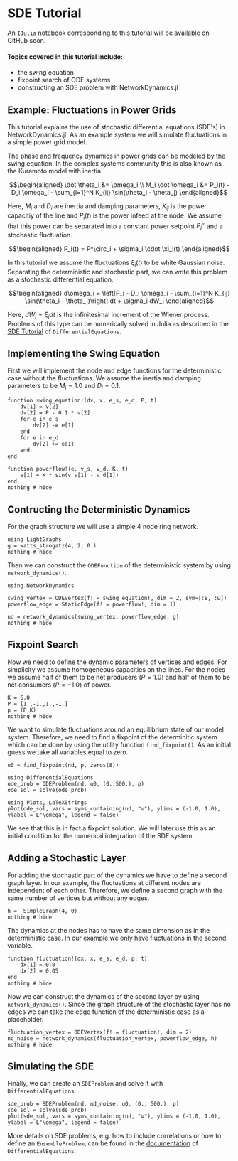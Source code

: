 # SDE Tutorial

 An `IJulia` [notebook](https://github.com/FHell/NetworkDynamics.jl/tree/master/examples) corresponding to this tutorial will be available on GitHub soon.

#### Topics covered in this tutorial include:
 * the swing equation
 * fixpoint search of ODE systems
 * constructing an SDE problem with NetworkDynamics.jl

## Example: Fluctuations in Power Grids

This tutorial explains the use of stochastic differential equations (SDE's) in NetworkDynamics.jl. As an example system we will simulate fluctuations in a simple power grid model.

The phase and frequency dynamics in power grids can be modeled by the swing equation. In the complex systems community this is also known as the Kuramoto model with inertia.

```math
\begin{aligned}
\dot \theta_i &= \omega_i \\
M_i \dot \omega_i &= P_i(t) - D_i \omega_i - \sum_{i=1}^N K_{ij} \sin(\theta_i - \theta_j)
\end{aligned}
```

Here, $M_i$ and $D_i$ are inertia and damping parameters, $K_{ij}$ is the power capacitiy of the line and $P_i(t)$ is the power infeed at the node. We assume that this power can be separated into a constant power setpoint $P^\circ_i$ and a stochastic fluctuation.

```math
\begin{aligned}
P_i(t) = P^\circ_i + \sigma_i \cdot \xi_i(t)
\end{aligned}
```

In this tutorial we assume the fluctuations $\xi_i(t)$ to be white Gaussian noise. Separating the deterministic and stochastic part, we can write this problem as a stochastic differential equation.

```math
\begin{aligned}
d\omega_i = \left[P_i - D_i \omega_i - \sum_{i=1}^N K_{ij} \sin(\theta_i - \theta_j)\right] dt + \sigma_i dW_i
\end{aligned}
```

Here, $dW_i = \xi_i dt$ is the infinitesimal increment of the Wiener process. Problems of this type can be numerically solved in Julia as described in the [SDE Tutorial](https://diffeq.sciml.ai/stable/tutorials/sde_example/) of `DifferentialEquations`.

## Implementing the Swing Equation

First we will implement the node and edge functions for the deterministic case without the fluctuations. We assume the inertia and damping parameters to be $M_i = 1.0$ and $D_i = 0.1$.

```@example SDEVertex
function swing_equation!(dv, v, e_s, e_d, P, t)
    dv[1] = v[2]
    dv[2] = P - 0.1 * v[2]
    for e in e_s
        dv[2] -= e[1]
    end
    for e in e_d
        dv[2] += e[1]
    end
end

function powerflow!(e, v_s, v_d, K, t)
    e[1] = K * sin(v_s[1] - v_d[1])
end
nothing # hide
```

## Contructing the Deterministic Dynamics

For the graph structure we will use a simple 4 node ring network.

```@example SDEVertex
using LightGraphs
g = watts_strogatz(4, 2, 0.)
nothing # hide
```

Then we can construct the `ODEFunction` of the deterministic system by using `network_dynamics()`.

```@example SDEVertex
using NetworkDynamics

swing_vertex = ODEVertex(f! = swing_equation!, dim = 2, sym=[:θ, :ω])
powerflow_edge = StaticEdge(f! = powerflow!, dim = 1)

nd = network_dynamics(swing_vertex, powerflow_edge, g)
nothing # hide
```

## Fixpoint Search

Now we need to define the dynamic parameters of vertices and edges. For simplicity we assume homogeneous capacities on the lines. For the nodes we assume half of them to be net producers ($P = 1.0$) and half of them to be net consumers ($P = -1.0$) of power.

```@example SDEVertex
K = 6.0
P = [1.,-1.,1.,-1.]
p = (P,K)
nothing # hide
```

We want to simulate fluctuations around an equilibrium state of our model system. Therefore, we need to find a fixpoint of the determinitic system which can be done by using the utility function `find_fixpoint()`. As an initial guess we take all variables equal to zero.

```@example SDEVertex
u0 = find_fixpoint(nd, p, zeros(8))

using DifferentialEquations
ode_prob = ODEProblem(nd, u0, (0.,500.), p)
ode_sol = solve(ode_prob)

using Plots, LaTeXStrings
plot(ode_sol, vars = syms_containing(nd, "ω"), ylims = (-1.0, 1.0), ylabel = L"\omega", legend = false)
```

We see that this is in fact a fixpoint solution. We will later use this as an initial condition for the numerical integration of the SDE system.

## Adding a Stochastic Layer

For adding the stochastic part of the dynamics we have to define a second graph layer. In our example, the fluctuations at different nodes are independent of each other. Therefore, we define a second graph with the same number of vertices but without any edges.

```@example SDEVertex
h =  SimpleGraph(4, 0)
nothing # hide
```
The dynamics at the nodes has to have the same dimension as in the deterministic case. In our example we only have fluctuations in the second variable.

```@example SDEVertex
function fluctuation!(dx, x, e_s, e_d, p, t)
    dx[1] = 0.0
    dx[2] = 0.05
end
nothing # hide
```

Now we can construct the dynamics of the second layer by using `network_dynamics()`. Since the graph structure of the stochastic layer has no edges we can take the edge function of the deterministic case as a placeholder.

```@example SDEVertex
fluctuation_vertex = ODEVertex(f! = fluctuation!, dim = 2)
nd_noise = network_dynamics(fluctuation_vertex, powerflow_edge, h)
nothing # hide
```

## Simulating the SDE

Finally, we can create an `SDEProblem` and solve it with `DifferentialEquations`.

```@example SDEVertex
sde_prob = SDEProblem(nd, nd_noise, u0, (0., 500.), p)
sde_sol = solve(sde_prob)
plot(sde_sol, vars = syms_containing(nd, "ω"), ylims = (-1.0, 1.0), ylabel = L"\omega", legend = false)
```

More details on SDE problems, e.g. how to include correlations or how to define an `EnsembleProblem`, can be found in the [documentation](https://diffeq.sciml.ai/stable/types/sde_types/) of `DifferentialEquations`.
